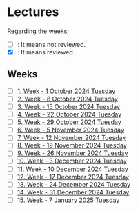 # Lectures

Regarding the weeks;
- [ ] : It means not reviewed.
- [x] : It means reviewed.

## Weeks
- [ ] [1. Week - 1 October 2024 Tuesday](01_01_10_2024.md)
- [ ] [2. Week - 8 October 2024 Tuesday](02_08_10_2024.md)
- [ ] [3. Week - 15 October 2024 Tuesday](03_15_10_2024.md)
- [ ] [4. Week - 22 October 2024 Tuesday](04_22_10_2024.md)
- [ ] [5. Week - 29 October 2024 Tuesday](05_29_10_2024.md)
- [ ] [6. Week - 5 November 2024 Tuesday](06_05_11_2024.md)
- [ ] [7. Week - 12 November 2024 Tuesday](07_12_11_2024.md)
- [ ] [8. Week - 19 November 2024 Tuesday](08_19_11_2024.md)
- [ ] [9. Week - 26 November 2024 Tuesday](09_26_11_2024.md)
- [ ] [10. Week - 3 December 2024 Tuesday](10_03_12_2024.md)
- [ ] [11. Week - 10 December 2024 Tuesday](11_10_12_2024.md)
- [ ] [12. Week - 17 December 2024 Tuesday](12_17_12_2024.md)
- [ ] [13. Week - 24 December 2024 Tuesday](13_24_12_2024.md)
- [ ] [14. Week - 31 December 2024 Tuesday](14_31_12_2024.md)
- [ ] [15. Week - 7 January 2025 Tuesday](15_07_01_2025.md)
